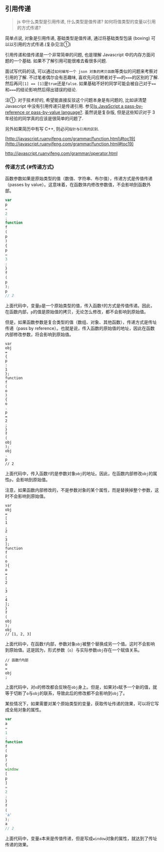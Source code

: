## 引用传递

> js 中什么类型是引用传递, 什么类型是值传递? 如何将值类型的变量以引用的方式传递?

简单点说, 对象是引用传递, 基础类型是值传递, 通过将基础类型包装 \(boxing\) 可以以引用的方式传递.\(复杂见注①\)

引用传递和值传递是一个非常简单的问题, 也是理解 Javascript 中的内存方面问题的一个基础. 如果不了解引用可能很难去看很多问题.

面试写代码的话, 可以通过`如何编写一个 json 对象的拷贝函数`等类似的问题来考察对引用的了解. 不过笔者偶尔会有恶趣味, 喜欢先问应聘者对于`==`的`===`的区别的了解. 然后再问`[1] == [1]`是`true`还是`false`. 如果基础不好的同学可能会被自己对于`==`和`===`的结论影响然后得出错误的结论.

注①: 对于技术好的, 希望能直接反驳这个问题本身是有问题的, 比如讲清楚 Javascript 中没有引用传递只是传递引用. 参见[Is JavaScript a pass-by-reference or pass-by-value language?](http://stackoverflow.com/questions/518000/is-javascript-a-pass-by-reference-or-pass-by-value-language). 虽然说是复杂版, 但是这些知识对于 3年经验的同学真的应该是很简单的问题了.

另外如果简历中有写 C++, 则必问`指针与引用的区别`.

[http://javascript.ruanyifeng.com/grammar/function.html\#toc19](http://javascript.ruanyifeng.com/grammar/function.html#toc19)

http://javascript.ruanyifeng.com/grammar/operator.html



### 传递方式 {#传递方式}

函数参数如果是原始类型的值（数值、字符串、布尔值），传递方式是传值传递（passes by value）。这意味着，在函数体内修改参数值，不会影响到函数外部。

```js
var
p
=
2
;
function
f
(
p
)
{
p
=
3
;
}
f
(
p
);
p
// 2
```

上面代码中，变量`p`是一个原始类型的值，传入函数`f`的方式是传值传递。因此，在函数内部，`p`的值是原始值的拷贝，无论怎么修改，都不会影响到原始值。

但是，如果函数参数是复合类型的值（数组、对象、其他函数），传递方式是传址传递（pass by reference）。也就是说，传入函数的原始值的地址，因此在函数内部修改参数，将会影响到原始值。

```
var
obj
=
{
p
:
1
};
function
f
(
o
)
{
o
.
p
=
2
;
}
f
(
obj
);
obj
.
p
// 2
```

上面代码中，传入函数`f`的是参数对象`obj`的地址。因此，在函数内部修改`obj`的属性`p`，会影响到原始值。

注意，如果函数内部修改的，不是参数对象的某个属性，而是替换掉整个参数，这时不会影响到原始值。

```
var
obj
=
[
1
,
2
,
3
];
function
f
(
o
){
o
=
[
2
,
3
,
4
];
}
f
(
obj
);
obj
// [1, 2, 3]
```

上面代码中，在函数`f`内部，参数对象`obj`被整个替换成另一个值。这时不会影响到原始值。这是因为，形式参数（`o`）与实际参数`obj`存在一个赋值关系。

```
// 函数f内部
o
=
obj
;
```

上面代码中，对`o`的修改都会反映在`obj`身上。但是，如果对`o`赋予一个新的值，就等于切断了`o`与`obj`的联系，导致此后的修改都不会影响到`obj`了。

某些情况下，如果需要对某个原始类型的变量，获取传址传递的效果，可以将它写成全局对象的属性。

```js
var
a
=
1
;
function
f
(
p
)
{
window
[
p
]
=
2
;
}
f
(
'a'
);
a
// 2
```

上面代码中，变量`a`本来是传值传递，但是写成`window`对象的属性，就达到了传址传递的效果。

